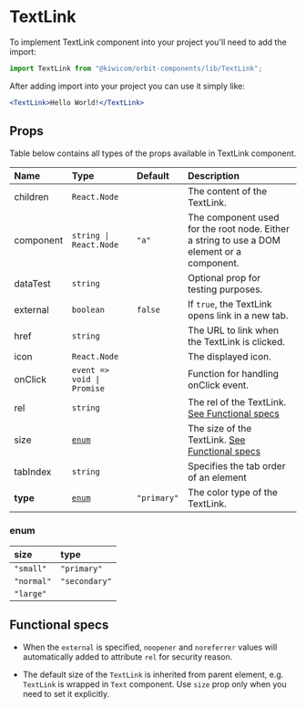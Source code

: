 # TextLink

To implement TextLink component into your project you'll need to add the import:

```jsx
import TextLink from "@kiwicom/orbit-components/lib/TextLink";
```

After adding import into your project you can use it simply like:

```jsx
<TextLink>Hello World!</TextLink>
```

## Props

Table below contains all types of the props available in TextLink component.

| Name      | Type                       | Default     | Description                                                                                |
| :-------- | :------------------------- | :---------- | :----------------------------------------------------------------------------------------- |
| children  | `React.Node`               |             | The content of the TextLink.                                                               |
| component | `string \| React.Node`     | `"a"`       | The component used for the root node. Either a string to use a DOM element or a component. |
| dataTest  | `string`                   |             | Optional prop for testing purposes.                                                        |
| external  | `boolean`                  | `false`     | If `true`, the TextLink opens link in a new tab.                                           |
| href      | `string`                   |             | The URL to link when the TextLink is clicked.                                              |
| icon      | `React.Node`               |             | The displayed icon.                                                                        |
| onClick   | `event => void \| Promise` |             | Function for handling onClick event.                                                       |
| rel       | `string`                   |             | The rel of the TextLink. [See Functional specs](#functional-specs)                         |
| size      | [`enum`](#enum)            |             | The size of the TextLink. [See Functional specs](#functional-specs)                        |
| tabIndex  | `string`                   |             | Specifies the tab order of an element                                                      |
| **type**  | [`enum`](#enum)            | `"primary"` | The color type of the TextLink.                                                            |

### enum

| size       | type          |
| :--------- | :------------ |
| `"small"`  | `"primary"`   |
| `"normal"` | `"secondary"` |
| `"large"`  |

## Functional specs

- When the `external` is specified, `noopener` and `noreferrer` values will automatically added to attribute `rel` for security reason.

- The default size of the `TextLink` is inherited from parent element, e.g. `TextLink` is wrapped in `Text` component. Use `size` prop only when you need to set it explicitly.
